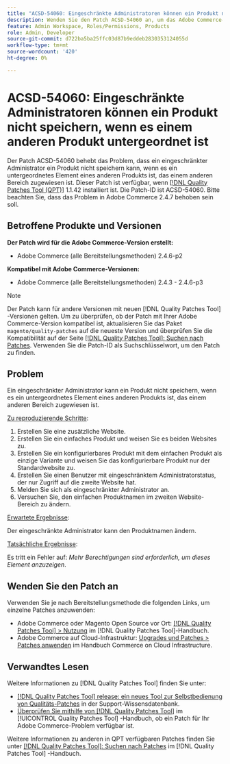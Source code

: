 ```yaml
---
title: "ACSD-54060: Eingeschränkte Administratoren können ein Produkt nicht speichern, wenn es einem anderen Produkt untergeordnet ist."
description: Wenden Sie den Patch ACSD-54060 an, um das Adobe Commerce-Problem zu beheben, bei dem ein eingeschränkter Administrator ein Produkt nicht speichern kann, wenn es ein untergeordnetes Element eines anderen Produkts ist, das einem anderen Bereich zugewiesen ist.
feature: Admin Workspace, Roles/Permissions, Products
role: Admin, Developer
source-git-commit: d722ba5ba25ffc03d87b9eddeb2830353124055d
workflow-type: tm+mt
source-wordcount: '420'
ht-degree: 0%

---
```


# ACSD-54060: Eingeschränkte Administratoren können ein Produkt nicht speichern, wenn es einem anderen Produkt untergeordnet ist

Der Patch ACSD-54060 behebt das Problem, dass ein eingeschränkter Administrator ein Produkt nicht speichern kann, wenn es ein untergeordnetes Element eines anderen Produkts ist, das einem anderen Bereich zugewiesen ist. Dieser Patch ist verfügbar, wenn [[!DNL Quality Patches Tool (QPT)]](https://experienceleague.adobe.com/en/docs/commerce-knowledge-base/kb/announcements/commerce-announcements/magento-quality-patches-released-new-tool-to-self-serve-quality-patches) 1.1.42 installiert ist. Die Patch-ID ist ACSD-54060. Bitte beachten Sie, dass das Problem in Adobe Commerce 2.4.7 behoben sein soll.

## Betroffene Produkte und Versionen

**Der Patch wird für die Adobe Commerce-Version erstellt:**

* Adobe Commerce (alle Bereitstellungsmethoden) 2.4.6-p2

**Kompatibel mit Adobe Commerce-Versionen:**

* Adobe Commerce (alle Bereitstellungsmethoden) 2.4.3 - 2.4.6-p3

>[!NOTE]
>
>Der Patch kann für andere Versionen mit neuen [!DNL Quality Patches Tool] -Versionen gelten. Um zu überprüfen, ob der Patch mit Ihrer Adobe Commerce-Version kompatibel ist, aktualisieren Sie das Paket `magento/quality-patches` auf die neueste Version und überprüfen Sie die Kompatibilität auf der Seite [[!DNL Quality Patches Tool]: Suchen nach Patches](https://experienceleague.adobe.com/tools/commerce-quality-patches/index.html). Verwenden Sie die Patch-ID als Suchschlüsselwort, um den Patch zu finden.

## Problem

Ein eingeschränkter Administrator kann ein Produkt nicht speichern, wenn es ein untergeordnetes Element eines anderen Produkts ist, das einem anderen Bereich zugewiesen ist.

<u>Zu reproduzierende Schritte</u>:

1. Erstellen Sie eine zusätzliche Website.
1. Erstellen Sie ein einfaches Produkt und weisen Sie es beiden Websites zu.
1. Erstellen Sie ein konfigurierbares Produkt mit dem einfachen Produkt als einzige Variante und weisen Sie das konfigurierbare Produkt nur der Standardwebsite zu.
1. Erstellen Sie einen Benutzer mit eingeschränktem Administratorstatus, der nur Zugriff auf die zweite Website hat.
1. Melden Sie sich als eingeschränkter Administrator an.
1. Versuchen Sie, den einfachen Produktnamen im zweiten Website-Bereich zu ändern.

<u>Erwartete Ergebnisse</u>:

Der eingeschränkte Administrator kann den Produktnamen ändern.

<u>Tatsächliche Ergebnisse</u>:

Es tritt ein Fehler auf: *Mehr Berechtigungen sind erforderlich, um dieses Element anzuzeigen*.

## Wenden Sie den Patch an

Verwenden Sie je nach Bereitstellungsmethode die folgenden Links, um einzelne Patches anzuwenden:

* Adobe Commerce oder Magento Open Source vor Ort: [[!DNL Quality Patches Tool] > Nutzung](https://experienceleague.adobe.com/docs/commerce-operations/tools/quality-patches-tool/usage.html) im [!DNL Quality Patches Tool]-Handbuch.
* Adobe Commerce auf Cloud-Infrastruktur: [Upgrades und Patches > Patches anwenden](https://experienceleague.adobe.com/docs/commerce-cloud-service/user-guide/develop/upgrade/apply-patches.html) im Handbuch Commerce on Cloud Infrastructure.

## Verwandtes Lesen

Weitere Informationen zu [!DNL Quality Patches Tool] finden Sie unter:

* [[!DNL Quality Patches Tool] release: ein neues Tool zur Selbstbedienung von Qualitäts-Patches](https://experienceleague.adobe.com/en/docs/commerce-knowledge-base/kb/announcements/commerce-announcements/magento-quality-patches-released-new-tool-to-self-serve-quality-patches) in der Support-Wissensdatenbank.
* [Überprüfen Sie mithilfe von  [!DNL Quality Patches Tool]](/help/tools/quality-patches-tool/patches-available-in-qpt/check-patch-for-magento-issue-with-magento-quality-patches.md) im [!UICONTROL Quality Patches Tool] -Handbuch, ob ein Patch für Ihr Adobe Commerce-Problem verfügbar ist.


Weitere Informationen zu anderen in QPT verfügbaren Patches finden Sie unter [[!DNL Quality Patches Tool]: Suchen nach Patches](https://experienceleague.adobe.com/tools/commerce-quality-patches/index.html) im [!DNL Quality Patches Tool] -Handbuch.
